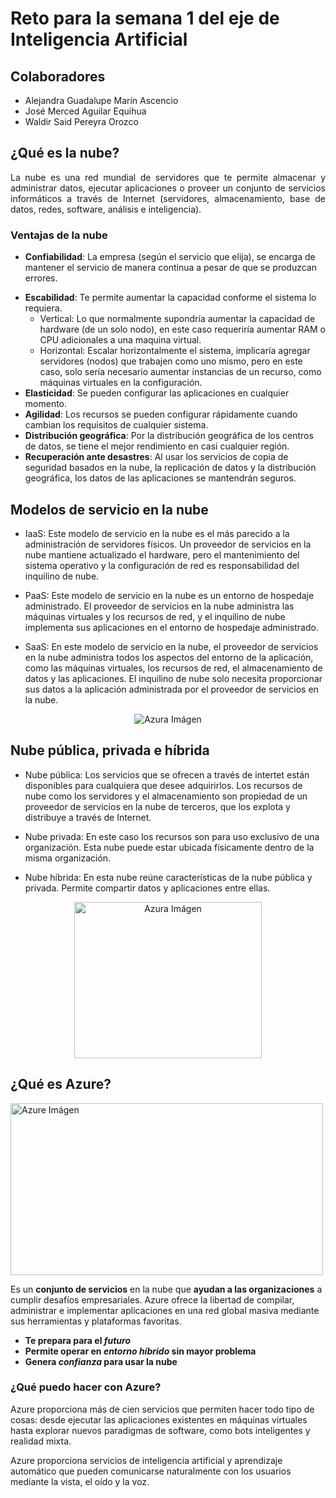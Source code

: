 # Reto para la semana 1 del eje de Inteligencia Artificial

## Colaboradores

* Alejandra Guadalupe Marín Ascencio
* José Merced Aguilar Equihua
* Waldir Said Pereyra Orozco

## ¿Qué es la nube?
<p align="justify">La nube es una red mundial de servidores que te permite almacenar y administrar datos, ejecutar aplicaciones o proveer un conjunto de servicios informáticos a través de Internet (servidores, almacenamiento, base de datos, redes, software, análisis e inteligencia).</p>

### Ventajas de la nube
* __Confiabilidad__: La empresa (según el servicio que elija), se encarga de mantener el servicio de manera continua a pesar de que se produzcan errores.</p>
* __Escabilidad__: Te permite aumentar la capacidad conforme el sistema lo requiera.
	* Vertical: Lo que normalmente supondría aumentar la capacidad de hardware (de un solo nodo), en este caso requeriría aumentar RAM o CPU adicionales a una maquina virtual.
	* Horizontal: Escalar horizontalmente el sistema, implicaría agregar servidores (nodos) que trabajen como uno mismo, pero en este caso, solo sería necesario aumentar instancias de un recurso, como máquinas virtuales en la configuración.
* __Elasticidad__: Se pueden configurar las aplicaciones en cualquier momento.
* __Agilidad__: Los recursos se pueden configurar rápidamente cuando cambian los requisitos de cualquier sistema.
* __Distribución geográfica__: Por la distribución geográfica de los centros de datos, se tiene el mejor rendimiento en casi cualquier región.
* __Recuperación ante desastres__: Al usar los servicios de copia de seguridad basados en la nube, la replicación de datos y la distribución geográfica, los datos de las aplicaciones se mantendrán seguros.

## Modelos de servicio en la nube

* IaaS: Este modelo de servicio en la nube es el más parecido a la administración de servidores físicos. Un proveedor de servicios en la nube mantiene actualizado el hardware, pero el mantenimiento del sistema operativo y la configuración de red es responsabilidad del inquilino de nube.

* PaaS: Este modelo de servicio en la nube es un entorno de hospedaje administrado. El proveedor de servicios en la nube administra las máquinas virtuales y los recursos de red, y el inquilino de nube implementa sus aplicaciones en el entorno de hospedaje administrado. 

* SaaS: En este modelo de servicio en la nube, el proveedor de servicios en la nube administra todos los aspectos del entorno de la aplicación, como las máquinas virtuales, los recursos de red, el almacenamiento de datos y las aplicaciones. El inquilino de nube solo necesita proporcionar sus datos a la aplicación administrada por el proveedor de servicios en la nube. 

<p align="center">
  <img align="" src="https://docs.microsoft.com/es-mx/learn/azure-fundamentals/intro-to-azure-fundamentals/media/iaas-paas-saas-expanded.png#lightbox"  alt="Azura Imágen"/>
</p>

## Nube pública, privada e híbrida

* Nube pública: Los servicios que se ofrecen a través de intertet están disponibles para cualquiera que desee adquirirlos. Los recursos de nube como los servidores y el almacenamiento son propiedad de un proveedor de servicios en la nube de terceros, que los explota y distribuye a través de Internet.

* Nube privada: En este caso los recursos son para uso exclusivo de una organización. Esta nube puede estar ubicada físicamente dentro de la misma organización.

* Nube híbrida: En esta nube reúne características de la nube pública y privada. Permite compartir datos y aplicaciones entre ellas.

<p align="center">
  <img align="" src="https://recursos.bps.com.es/files/853/82.png" width="300px" height="250px" alt="Azura Imágen"/>
</p>

## ¿Qué es Azure?

<img src="https://www.abd.es/wp-content/uploads/2021/03/principal.png" width="500px" height="275px" alt="Azure Imágen" style="margin-left: auto; margin-right: auto;" />

Es un **conjunto de servicios** en la nube que **ayudan a las organizaciones** a cumplir desafíos empresariales. Azure ofrece la libertad de compilar, administrar e implementar aplicaciones en una red global masiva mediante sus herramientas y plataformas favoritas.

- **Te prepara para el _futuro_**
- **Permite operar en _entorno híbrido_ sin mayor problema**
- **Genera _confianza_ para usar la nube**

### ¿Qué puedo hacer con Azure? 

Azure proporciona más de cien servicios que permiten hacer todo tipo de cosas: desde ejecutar las aplicaciones existentes en máquinas virtuales hasta explorar nuevos paradigmas de software, como bots inteligentes y realidad mixta.

Azure proporciona servicios de inteligencia artificial y aprendizaje automático que pueden comunicarse naturalmente con los usuarios mediante la vista, el oído y la voz.
